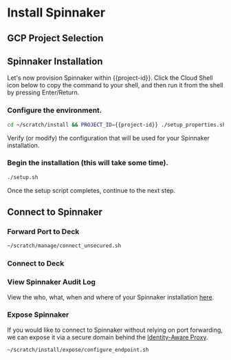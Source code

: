 # Install Spinnaker

## GCP Project Selection

<walkthrough-project-billing-setup>
</walkthrough-project-billing-setup>

## Spinnaker Installation

Let's now provision Spinnaker within {{project-id}}. Click the Cloud Shell icon below to copy the command to your shell, and then run it from the shell by pressing Enter/Return.

### Configure the environment.

```bash
cd ~/scratch/install && PROJECT_ID={{project-id}} ./setup_properties.sh
```

Verify (or modify) the configuration that will be used for your Spinnaker installation.

<walkthrough-editor-open-file
    filePath="scratch/install/properties"
    text="Open properties file">
</walkthrough-editor-open-file>

### Begin the installation (this will take some time).

```bash
./setup.sh
```

Once the setup script completes, continue to the next step.

## Connect to Spinnaker

### Forward Port to Deck

```bash
~/scratch/manage/connect_unsecured.sh
```

### Connect to Deck

<walkthrough-spotlight-pointer
    spotlightId="devshell-web-preview-button"
    text="Connect to Spinnaker via 'Preview on port 8080'">
</walkthrough-spotlight-pointer>

### View Spinnaker Audit Log

View the who, what, when and where of your Spinnaker installation
[here](https://console.developers.google.com/logs/viewer?project={{project-id}}&resource=cloud_function&minLogLevel=200).

### Expose Spinnaker

If you would like to connect to Spinnaker without relying on port forwarding, we can
expose it via a secure domain behind the [Identity-Aware Proxy](https://cloud.google.com/iap/).

```bash
~/scratch/install/expose/configure_endpoint.sh
```
